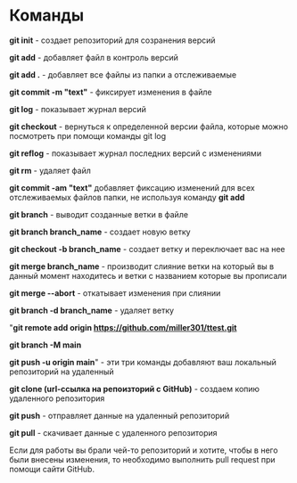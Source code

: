 # Команды #

**git init** - создает репозиторий для созранения версий

**git add** - добавляет файл в контроль версий

**git add .** - добавляет все файлы из папки а отслеживаемые

**git commit -m "text"** - фиксирует изменения в файле

**git log** - показывает журнал версий

**git checkout** - вернуться к определенной версии файла, которые можно посмотреть при помощи команды git log

**git reflog** - показывает журнал последних версий с изменениями

**git rm** - удаляет файл

**git commit -am "text"** добавляет фиксацию изменений для всех отслеживаемых файлов папки, не используя команду **git add**

**git branch** - выводит созданные ветки в файле

**git branch branch_name** - создает новую ветку

**git checkout -b branch_name** - создает ветку и переключает вас на нее

**git merge branch_name** - производит слияние ветки на который вы в данный момент находитесь и ветки с названием которые вы прописали

**git merge --abort** - откатывает изменения при слиянии

**git branch -d branch_name** - удаляет ветку

"**git remote add origin https://github.com/miller301/ttest.git**

**git branch -M main**

**git push -u origin main**" - эти три команды добавляют ваш локальный репозиторий на удаленный

**git clone (url-ссылка на репоизторий с GitHub)** - создаем копию удаленного репозитория

**git push** - отправляет данные на удаленный репозиторий

**git pull** - скачивает данные с удаленного репозитория

Если для работы вы брали чей-то репозиторий и хотите, чтобы в него были внесены изменения, то необходимо выполнить pull request при помощи сайти GitHub.








